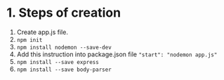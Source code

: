 # 1. Steps of creation

1. Create app.js file.
2. `npm init`
3. `npm install nodemon --save-dev`
4. Add this instruction into package.json file `"start": "nodemon app.js"`
5. `npm install --save express`
6. `npm install --save body-parser`
